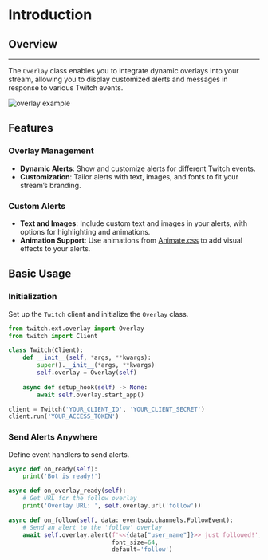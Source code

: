 # Introduction

## Overview
___

The `Overlay` class enables you to integrate dynamic overlays into your stream, allowing you to display customized alerts and messages in response to various Twitch events.

![overlay example](obs-alert.gif)

## Features

### Overlay Management
- **Dynamic Alerts**: Show and customize alerts for different Twitch events.
- **Customization**: Tailor alerts with text, images, and fonts to fit your stream’s branding.

### Custom Alerts
- **Text and Images**: Include custom text and images in your alerts, with options for highlighting and animations.
- **Animation Support**: Use animations from [Animate.css](https://animate.style/) to add visual effects to your alerts.

## Basic Usage

### Initialization

Set up the `Twitch` client and initialize the `Overlay` class.

```python
from twitch.ext.overlay import Overlay
from twitch import Client

class Twitch(Client):
    def __init__(self, *args, **kwargs):
        super().__init__(*args, **kwargs)
        self.overlay = Overlay(self)
        
    async def setup_hook(self) -> None:
        await self.overlay.start_app()

client = Twitch('YOUR_CLIENT_ID', 'YOUR_CLIENT_SECRET')
client.run('YOUR_ACCESS_TOKEN')
```

### Send Alerts Anywhere

Define event handlers to send alerts.

```python
async def on_ready(self):
    print('Bot is ready!')

async def on_overlay_ready(self):
    # Get URL for the follow overlay
    print('Overlay URL: ', self.overlay.url('follow'))

async def on_follow(self, data: eventsub.channels.FollowEvent):
    # Send an alert to the 'follow' overlay
    await self.overlay.alert(f'<<{data["user_name"]}>> just followed!',
                             font_size=64,
                             default='follow')
```